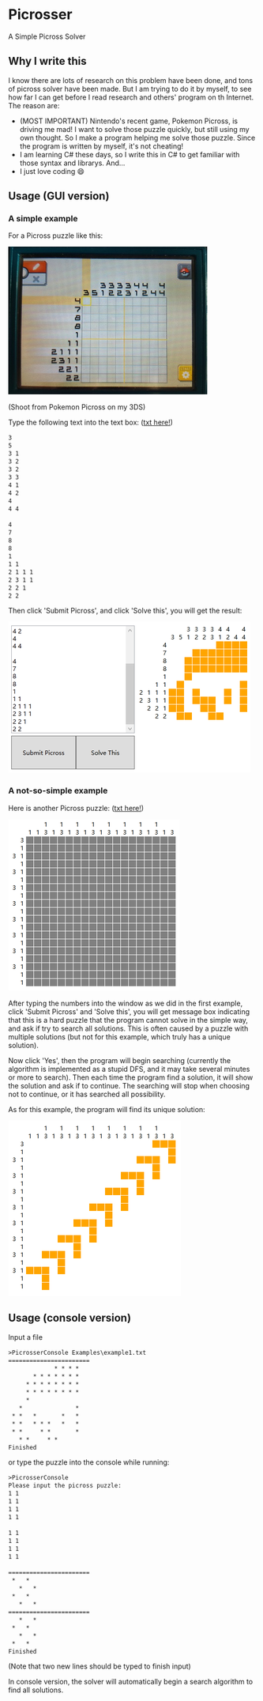 # Picrosser
A Simple Picross Solver

## Why I write this
I know there are lots of research on this problem have been done, and tons of picross solver have been made. But I am trying to do it by myself, to see how far I can get before I read research and others' program on th Internet. The reason are:
 - (MOST IMPORTANT) Nintendo's recent game, Pokemon Picross, is driving me mad! I want to solve those puzzle quickly, but still using my own thought. So I make a program helping me solve those puzzle. Since the program is written by myself, it's not cheating!
 - I am learning C# these days, so I write this in C# to get familiar with those syntax and librarys. And...
 - I just love coding :smile:


## Usage (GUI version)

### A simple example
For a Picross puzzle like this:

![Example1](Examples/example1.jpg)

(Shoot from Pokemon Picross on my 3DS)

Type the following text into the text box: ([txt here!](Examples/example1.txt))
```
3
5
3 1
3 2
3 2
3 3
4 1
4 2
4
4 4

4
7
8
8
1
1 1
2 1 1 1
2 3 1 1
2 2 1
2 2
```

Then click 'Submit Picross', and click 'Solve this', you will get the result:

![ScreenShotExample1Result](Examples/example1_result.png)

### A not-so-simple example
Here is another Picross puzzle: ([txt here!](Examples/example2.txt))

![Example2](Examples/example2.png)

After typing the numbers into the window as we did in the first example, 
click 'Submit Picross' and 'Solve this', you will get message box indicating that
this is a hard puzzle that the program cannot solve in the simple way, 
and ask if try to search all solutions. This is often caused by a puzzle with multiple solutions (but not for this example, which truly has a unique solution). 

Now click 'Yes', then the program will begin searching (currently the algorithm is implemented as a stupid DFS, and it may take several minutes or more to search). Then each time the program find a solution, it will show the solution and ask if to continue. The searching will stop when choosing not to continue, or it has searched all possibility. 

As for this example, the program will find its unique solution:

![ScreenShotExample2Result](Examples/example2_result.png)

## Usage (console version)
Input a file

```
>PicrosserConsole Examples\example1.txt
=======================
             * * * *
       * * * * * * *
     * * * * * * * *
     * * * * * * * *
     *
   *               *
 * *   *       *   *
 * *   * * *   *   *
 * *     * *       *
   * *     * *
Finished
```
or type the puzzle into the console while running:
```
>PicrosserConsole
Please input the picross puzzle:
1 1
1 1
1 1
1 1

1 1
1 1
1 1
1 1

=======================
 *   *
   *   *
 *   *
   *   *
=======================
   *   *
 *   *
   *   *
 *   *
Finished
```
(Note that two new lines should be typed to finish input)

In console version, the solver will automatically begin a search algorithm to find all solutions.

